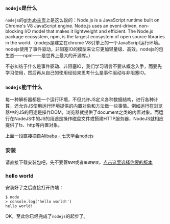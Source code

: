 ### `nodejs`是什么

`nodejs`的[github主页](https://github.com/nodejs/node)上是这么说的：Node.js is a JavaScript runtime built on Chrome's V8 JavaScript engine. Node.js uses an event-driven, non-blocking I/O model that makes it lightweight and efficient. The Node.js package ecosystem, npm, is the largest ecosystem of open source libraries in the world.（nodejs是建立在chrome V8引擎上的一个JavaScript运行环境。nodejs使用了事件驱动，非阻塞IO的模型来让它更加轻量级、高效。nodejs的包生态——npm——是世界上最大的开源库。）

不必纠结于什么是事件驱动、非阻塞IO，我们学习语言不要从概念入手，而要先学习使用，然后再从自己的使用经验来思考什么是事件驱动与非阻塞IO。

### `nodejs`能干什么

每一种解析器都是一个运行环境，不但允许JS定义各种数据结构，进行各种计算，还允许JS使用运行环境提供的内置对象和方法做一些事情。例如运行在浏览器中的JS的用途是操作DOM，浏览器就提供了document之类的内置对象。而运行在NodeJS中的JS的用途是操作磁盘文件或搭建HTTP服务器，NodeJS就相应提供了fs、http等内置对象。

上面一段直接摘自[Alibaba - 七天学会nodejs](http://nqdeng.github.io/7-days-nodejs/)

### 安装

请直接下载安装包吧，先不要管`NVM`或者`编译安装`，[点击这里选择你要的版本](https://nodejs.org/download/release/)

### hello world

安装好了之后直接打开终端：
```
$ node
> console.log('hello world!')
hello world!
```

OK，至此你已经完成了`nodejs`的起步了。